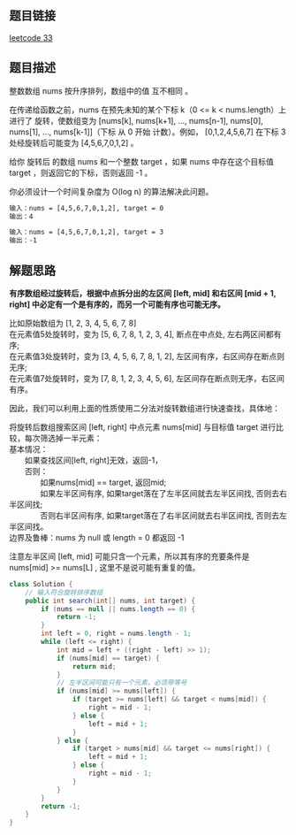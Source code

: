 ## 题目链接

[leetcode 33](https://leetcode.cn/problems/search-in-rotated-sorted-array/submissions/)

## 题目描述

整数数组 nums 按升序排列，数组中的值 互不相同 。

在传递给函数之前，nums 在预先未知的某个下标 k（0 <= k < nums.length）上进行了 旋转，使数组变为 [nums[k], nums[k+1], ..., nums[n-1], nums[0], nums[1], ..., nums[k-1]]（下标 从 0 开始 计数）。例如， [0,1,2,4,5,6,7] 在下标 3 处经旋转后可能变为 [4,5,6,7,0,1,2] 。

给你 旋转后 的数组 nums 和一个整数 target ，如果 nums 中存在这个目标值 target ，则返回它的下标，否则返回 -1 。

你必须设计一个时间复杂度为 O(log n) 的算法解决此问题。

```html
输入：nums = [4,5,6,7,0,1,2], target = 0
输出：4

输入：nums = [4,5,6,7,0,1,2], target = 3
输出：-1
```

## 解题思路

**有序数组经过旋转后，根据中点拆分出的左区间 [left, mid] 和右区间 [mid + 1, right] 中必定有一个是有序的，而另一个可能有序也可能无序。**  

比如原始数组为 [1, 2, 3, 4, 5, 6, 7, 8]  
在元素值5处旋转时，变为 [5, 6, 7, 8, 1, 2, 3, 4], 断点在中点处, 左右两区间都有序;  
在元素值3处旋转时，变为 [3, 4, 5, 6, 7, 8, 1, 2], 左区间有序，右区间存在断点则无序;  
在元素值7处旋转时，变为 [7, 8, 1, 2, 3, 4, 5, 6], 左区间存在断点则无序，右区间有序。

因此，我们可以利用上面的性质使用二分法对旋转数组进行快速查找，具体地：

将旋转后数组搜索区间 [left, right] 中点元素 nums[mid] 与目标值 target 进行比较，每次筛选掉一半元素：  
基本情况：  
　　如果查找区间[left, right]无效，返回-1，  
　　否则：  
　　　　如果nums[mid] == target, 返回mid;  
　　　　如果左半区间有序, 如果target落在了左半区间就去左半区间找, 否则去右半区间找;   
　　　　否则右半区间有序, 如果target落在了右半区间就去右半区间找, 否则去左半区间找。  
边界及鲁棒：nums 为 null 或 length = 0 都返回 -1

注意左半区间 [left, mid] 可能只含一个元素，所以其有序的充要条件是 nums[mid] >= nums[L] , 这里不是说可能有重复的值。

```JAVA
class Solution {
    // 输入符合旋转排序数组
    public int search(int[] nums, int target) {
        if (nums == null || nums.length == 0) {
            return -1;
        }
        int left = 0, right = nums.length - 1;
        while (left <= right) {
            int mid = left + ((right - left) >> 1);
            if (nums[mid] == target) {
                return mid;
            }
            // 左半区间可能只有一个元素，必须带等号
            if (nums[mid] >= nums[left]) {
                if (target >= nums[left] && target < nums[mid]) {
                    right = mid - 1;
                } else {
                    left = mid + 1;
                }
            } else {
                if (target > nums[mid] && target <= nums[right]) {
                    left = mid + 1;
                } else {
                    right = mid - 1;
                }
            }
        }
        return -1;
    }
}
```

